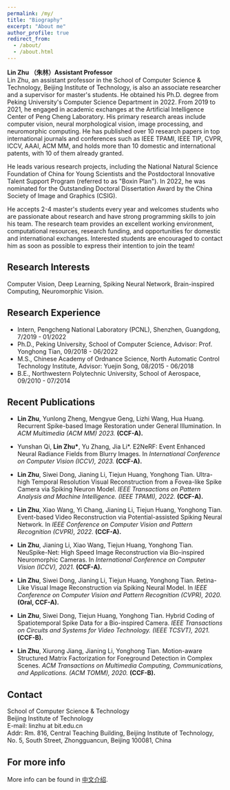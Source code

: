 ```yaml
---
permalink: /my/
title: "Biography"
excerpt: "About me"
author_profile: true
redirect_from: 
  - /about/
  - /about.html
---
```


**Lin Zhu （朱林）Assistant Professor**  
Lin Zhu, an assistant professor in the School of Computer Science & Technology, Beijing Institute of Technology, is also an associate researcher and a supervisor for master's students. He obtained his Ph.D. degree from Peking University's Computer Science Department in 2022. From 2019 to 2021, he engaged in academic exchanges at the Artificial Intelligence Center of Peng Cheng Laboratory. His primary research areas include computer vision, neural morphological vision, image processing, and neuromorphic computing. He has published over 10 research papers in top international journals and conferences such as IEEE TPAMI, IEEE TIP, CVPR, ICCV, AAAI, ACM MM, and holds more than 10 domestic and international patents, with 10 of them already granted.

He leads various research projects, including the National Natural Science Foundation of China for Young Scientists and the Postdoctoral Innovative Talent Support Program (referred to as "Boxin Plan"). In 2022, he was nominated for the Outstanding Doctoral Dissertation Award by the China Society of Image and Graphics (CSIG).

He accepts 2-4 master's students every year and welcomes students who are passionate about research and have strong programming skills to join his team. The research team provides an excellent working environment, computational resources, research funding, and opportunities for domestic and international exchanges. Interested students are encouraged to contact him as soon as possible to express their intention to join the team!


Research Interests
------
Computer Vision, Deep Learning, Spiking Neural Network, Brain-inspired Computing, Neuromorphic Vision.


Research Experience
------
- Intern, Pengcheng National Laboratory (PCNL), Shenzhen, Guangdong, 7/2019 - 01/2022  
- Ph.D., Peking University, School of Computer Science, Advisor: Prof. Yonghong Tian, 09/2018 - 06/2022   
- M.S., Chinese Academy of Ordnance Science, North Automatic Control Technology Institute, Advisor: Yuejin Song, 08/2015 - 06/2018  
- B.E., Northwestern Polytechnic University, School of Aerospace, 09/2010 - 07/2014
 
Recent Publications
------
- **Lin Zhu**, Yunlong Zheng, Mengyue Geng, Lizhi Wang, Hua Huang. Recurrent Spike-based Image Restoration under General Illumination. In _ACM Multimedia (ACM MM) 2023._ **(CCF-A).**

- Yunshan Qi, **Lin Zhu\***, Yu Zhang, Jia Li\*. E2NeRF: Event Enhanced Neural Radiance Fields from Blurry Images. In _International Conference on Computer Vision (ICCV), 2023._ **(CCF-A).**

- **Lin Zhu**, Siwei Dong, Jianing Li, Tiejun Huang, Yonghong Tian. Ultra-high Temporal Resolution Visual Reconstruction from a Fovea-like Spike Camera via Spiking Neuron Model. _IEEE Transactions on Pattern Analysis and Machine Intelligence. (IEEE TPAMI), 2022._ **(CCF-A).**

- **Lin Zhu**, Xiao Wang, Yi Chang, Jianing Li, Tiejun Huang, Yonghong Tian. Event-based Video Reconstruction via Potential-assisted Spiking Neural Network. In _IEEE Conference on Computer Vision and Pattern Recognition (CVPR), 2022._ **(CCF-A).**

- **Lin Zhu**, Jianing Li, Xiao Wang, Tiejun Huang, Yonghong Tian. NeuSpike-Net: High Speed Image Reconstruction via Bio-inspired Neuromorphic Cameras. In _International Conference on Computer Vision (ICCV), 2021._ **(CCF-A).**

- **Lin Zhu**, Siwei Dong, Jianing Li, Tiejun Huang, Yonghong Tian. Retina-Like Visual Image Reconstruction via Spiking Neural Model. In _IEEE Conference on Computer Vision and Pattern Recognition (CVPR), 2020._ **(Oral, CCF-A).**

- **Lin Zhu**, Siwei Dong, Tiejun Huang, Yonghong Tian. Hybrid Coding of Spatiotemporal Spike Data for a Bio-inspired Camera. _IEEE Transactions on Circuits and Systems for Video Technology. (IEEE TCSVT), 2021._ **(CCF-B).**

- **Lin Zhu**, Xiurong Jiang, Jianing Li, Yonghong Tian. Motion-aware Structured Matrix Factorization for Foreground Detection in Complex Scenes. _ACM Transactions on Multimedia Computing, Communications, and Applications. (ACM TOMM), 2020._ **(CCF-B).**

Contact
------
School of Computer Science & Technology  
Beijing Institute of Technology  
E-mail: linzhu at bit.edu.cn  
Addr: Rm. 816, Central Teaching Building, Beijing Institute of Technology, No. 5, South Street, Zhongguancun, Beijing 100081, China

For more info
------
More info can be found in [中文介绍](https://cs.bit.edu.cn/szdw/jsml/fjs/7125f0050e1244779308fa53add3e3b8/index.htm).
